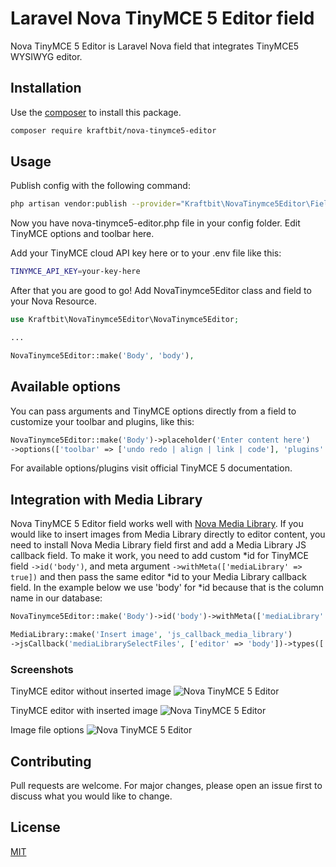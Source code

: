 # Laravel Nova TinyMCE 5 Editor field

Nova TinyMCE 5 Editor is Laravel Nova field that integrates TinyMCE5 WYSIWYG editor.

## Installation

Use the [composer](https://getcomposer.org/) to install this package.

```bash
composer require kraftbit/nova-tinymce5-editor
```

## Usage

Publish config with the following command:

```bash
php artisan vendor:publish --provider="Kraftbit\NovaTinymce5Editor\FieldServiceProvider"
```

Now you have nova-tinymce5-editor.php file in your config folder. Edit TinyMCE options and toolbar here.

Add your TinyMCE cloud API key here or to your .env file like this:

```bash
TINYMCE_API_KEY=your-key-here
```
After that you are good to go! Add NovaTinymce5Editor class and field to your Nova Resource.

```php
use Kraftbit\NovaTinymce5Editor\NovaTinymce5Editor;

...

NovaTinymce5Editor::make('Body', 'body'),
```

## Available options

You can pass arguments and TinyMCE options directly from a field to customize your toolbar and plugins, like this:

```php
NovaTinymce5Editor::make('Body')->placeholder('Enter content here')
->options(['toolbar' => ['undo redo | align | link | code'], 'plugins' => ['link code']]),
```
For available options/plugins visit official TinyMCE 5 documentation.

## Integration with Media Library

Nova TinyMCE 5 Editor field works well with [Nova Media Library](https://github.com/classic-o/nova-media-library). If you would like to insert images from Media Library directly to editor content, you need to install Nova Media Library field first and add a Media Library JS callback field. To make it work, you need to add custom *id for TinyMCE field `->id('body')`, and meta argument `->withMeta(['mediaLibrary' => true])` and then pass the same editor *id to your Media Library callback field. In the example below we use 'body' for *id because that is the column name in our database:


```php
NovaTinymce5Editor::make('Body')->id('body')->withMeta(['mediaLibrary' => true]),

MediaLibrary::make('Insert image', 'js_callback_media_library')
->jsCallback('mediaLibrarySelectFiles', ['editor' => 'body'])->types(['Image']),
```

### Screenshots

TinyMCE editor without inserted image
![Nova TinyMCE 5 Editor](https://novapackages.com//storage/screenshots/kGTLSsRXw9yA57nkAFg2a3ntLh3clSrDKRGGSaY0.png)

TinyMCE editor with inserted image
![Nova TinyMCE 5 Editor](https://novapackages.com//storage/screenshots/1aMkYKPgnLIRjObTV03mo2BBwa5KO3bcgwyEkRPs.png)

Image file options
![Nova TinyMCE 5 Editor](https://novapackages.com//storage/screenshots/XAVVvuLaAXfpNRul35ngTbGn4haLp6yDMHV0j5Yg.jpg)


## Contributing
Pull requests are welcome. For major changes, please open an issue first to discuss what you would like to change.


## License
[MIT](https://choosealicense.com/licenses/mit/)
